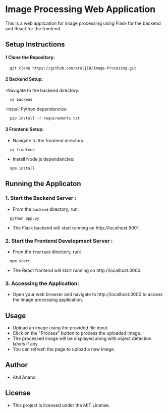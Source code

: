 
# Image Processing Web Application

This is a web application for image processing using Flask for the backend and React for the frontend.


## Setup Instructions
#### 1 Clone the Repository:

```http
  git clone https://github.com/atulj10/Image-Procesing.git
```

#### 2 Backend Setup:
-Navigate to the backend directory:

```http
  cd backend
```
-Install Python dependencies:

```http
  pip install -r requirements.txt
```

#### 3 Frontend Setup:
- Navigate to the frontend directory:

```http
  cd frontend
```

- Install Node.js dependencies:

```http
  npm install
```


## Running the Applicaton

### 1. Start the Backend Server :

- From the `backend` directory, run:
```http
  python app.py
```
 - The Flask backend will start running on http://localhost:5001.

 ### 2. Start the Frontend Development Server :

- From the `frontend` directory, run:
```http
  npm start
```
 - The React frontend will start running on http://localhost:3000.

### 3. Accessing the Application:

- Open your web browser and navigate to http://localhost:3000 to access the image processing application.

## Usage

- Upload an image using the provided file input.
- Click on the "Process" button to process the uploaded image.
- The processed image will be displayed along with object detection labels if any.
- You can refresh the page to upload a new image.


## Author

- Atul Anand


## License

- This project is licensed under the MIT License.

